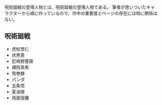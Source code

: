 呪術廻戦の登場人物とは、呪術廻戦の登場人物である。
筆者が思いついたキャラクターから順に作っているので、作中の重要度とページの存在には特に関係はない。
## 呪術廻戦
- 虎杖悠仁
- 伏黒恵
- 釘崎野薔薇
- 禪院真希
- 狗巻棘
- パンダ
- 五条悟
- 夏油傑
- 両面宿儺
